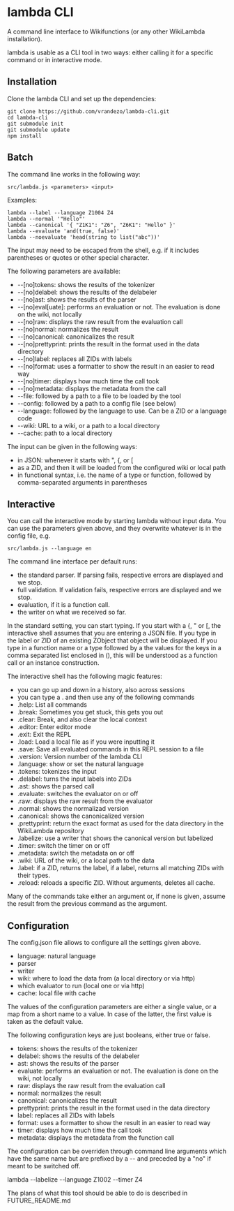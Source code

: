 # lambda CLI

A command line interface to Wikifunctions (or any other WikiLambda
installation).

lambda is usable as a CLI tool in two ways: either calling it for a specific
command or in interactive mode.

## Installation

Clone the lambda CLI and set up the dependencies:
```
git clone https://github.com/vrandezo/lambda-cli.git
cd lambda-cli
git submodule init
git submodule update
npm install
```

## Batch

The command line works in the following way:

```src/lambda.js <parameters> <input>```

Examples:

```
lambda --label --language Z1004 Z4
lambda --normal '"Hello"'
lambda --canonical '{ "Z1K1": "Z6", "Z6K1": "Hello" }'
lambda --evaluate 'and(true, false)'
lambda --noevaluate 'head(string to list("abc"))'
```

The input may need to be escaped from the shell, e.g. if it includes
parentheses or quotes or other special character.

The following parameters are available:
- --[no]tokens: shows the results of the tokenizer
- --[no]delabel: shows the results of the delabeler
- --[no]ast: shows the results of the parser
- --[no]eval[uate]: performs an evaluation or not. The evaluation is
    done on the wiki, not locally
- --[no]raw: displays the raw result from the evaluation call
- --[no]normal: normalizes the result
- --[no]canonical: canonicalizes the result
- --[no]prettyprint: prints the result in the format used in the data directory
- --[no]label: replaces all ZIDs with labels
- --[no]format: uses a formatter to show the result in an easier to read way
- --[no]timer: displays how much time the call took
- --[no]metadata: displays the metadata from the call
- --file: followed by a path to a file to be loaded by the tool
- --config: followed by a path to a config file (see below)
- --language: followed by the language to use. Can be a ZID or a language code
- --wiki: URL to a wiki, or a path to a local directory
- --cache: path to a local directory

The input can be given in the following ways:
- in JSON: whenever it starts with ", {, or [
- as a ZID, and then it will be loaded from the configured wiki or local path
- in functional syntax, i.e. the name of a type or function, followed by
  comma-separated arguments in parentheses

## Interactive

You can call the interactive mode by starting lambda without input data.
You can use the parameters given above, and they overwrite whatever is in
the config file, e.g.

```src/lambda.js --language en```

The command line interface per default runs:
- the standard parser. If parsing fails, respective errors are displayed and
  we stop.
- full validation. If validation fails, respective errors are displayed and
  we stop.
- evaluation, if it is a function call.
- the writer on what we received so far.

In the standard setting, you can start typing.
If you start with a {, " or [, the interactive shell assumes that you are
entering a JSON file.
If you type in the label or ZID of an existing ZObject that object will be
displayed.
If you type in a function name or a type followed by a the values for the
keys in a comma separated list enclosed in (), this will be understood as
a function call or an instance construction.

The interactive shell has the following magic features:
- you can go up and down in a history, also across sessions
- you can type a . and then use any of the following commands
- .help: List all commands
- .break: Sometimes you get stuck, this gets you out
- .clear: Break, and also clear the local context
- .editor: Enter editor mode
- .exit: Exit the REPL
- .load: Load a local file as if you were inputting it
- .save: Save all evaluated commands in this REPL session to a file
- .version: Version number of the lambda CLI
- .language: show or set the natural language
- .tokens: tokenizes the input
- .delabel: turns the input labels into ZIDs
- .ast: shows the parsed call
- .evaluate: switches the evaluator on or off
- .raw: displays the raw result from the evaluator
- .normal: shows the normalizad version
- .canonical: shows the canonicalized version
- .prettyprint: return the exact format as used for the data directory in
  the WikiLambda repository
- .labelize: use a writer that shows the canonical version but labelized
- .timer: switch the timer on or off
- .metadata: switch the metadata on or off
- .wiki: URL of the wiki, or a local path to the data
- .label: if a ZID, returns the label, if a label, returns all matching ZIDs
  with their types.
- .reload: reloads a specific ZID. Without arguments, deletes all cache.

Many of the commands take either an argument or, if none is given, assume
the result from the previous command as the argument.

## Configuration

The config.json file allows to configure all the settings given above.
- language: natural language
- parser
- writer
- wiki: where to load the data from (a local directory or via http)
- which evaluator to run (local one or via http)
- cache: local file with cache

The values of the configuration parameters are either a single value, or a map
from a short name to a value. In case of the latter, the first value is taken
as the default value.

The following configuration keys are just booleans, either true or false.
- tokens: shows the results of the tokenizer
- delabel: shows the results of the delabeler
- ast: shows the results of the parser
- evaluate: performs an evaluation or not. The evaluation is
  done on the wiki, not locally
- raw: displays the raw result from the evaluation call
- normal: normalizes the result
- canonical: canonicalizes the result
- prettyprint: prints the result in the format used in the data directory
- label: replaces all ZIDs with labels
- format: uses a formatter to show the result in an easier to read way
- timer: displays how much time the call took
- metadata: displays the metadata from the function call

The configuration can be overriden through command line arguments which have
the same name but are prefixed by a -- and preceded by a "no" if meant
to be switched off.

lambda --labelize --language Z1002 --timer Z4

The plans of what this tool should be able to do is described in
FUTURE_README.md
